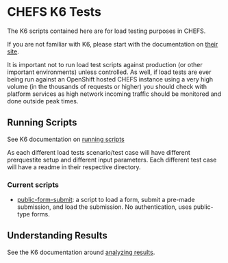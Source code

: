 # CHEFS K6 Tests

The K6 scripts contained here are for load testing purposes in CHEFS.

If you are not familiar with K6, please start with the documentation on [their site](https://k6.io/docs/#what-is-k6).

It is important not to run load test scripts against production (or other important environments) unless controlled. As well, if load tests are ever being run against an OpenShift hosted CHEFS instance using a very high volume (in the thousands of requests or higher) you should check with platform services as high network incoming traffic should be monitored and done outside peak times.

## Running Scripts

See K6 documentation on [running scripts](https://k6.io/docs/getting-started/running-k6/)

As each different load tests scenario/test case will have different prerquestite setup and different input parameters. Each different test case will have a readme in their respective directory.

### Current scripts

- [public-form-submit](./public-form-submit): a script to load a form, submit a pre-made submission, and load the submission. No authentication, uses public-type forms.

## Understanding Results

See the K6 documentation around [analyzing results](https://k6.io/docs/cloud/analyzing-results/overview/).